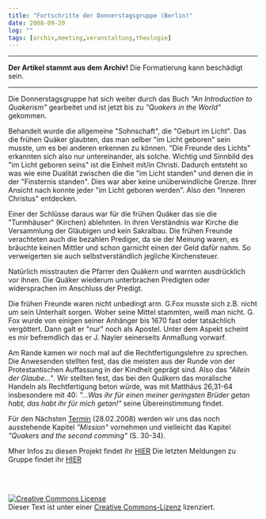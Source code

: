 ```yaml
---
title: "Fortschritte der Donnerstagsgruppe (Berlin)"
date: 2008-09-20
log: ""
tags: [archiv,meeting,veranstaltung,theologie]
---
```

<hr><b>Der Artikel stammt aus dem Archiv!</b> Die Formatierung kann beschädigt sein.<hr>

Die Donnerstagsgruppe hat sich weiter durch das Buch <i>"An Introduction to Quakerism"</i> gearbeitet und ist jetzt bis zu <i>"Quakers in the World"</i> gekommen. 

Behandelt wurde die allgemeine "Sohnschaft", die "Geburt im Licht". Das die frühen Quäker glaubten, das man selber "im Licht geboren" sein musste, um es bei anderen erkennen zu können. "Die Freunde des Lichts" erkannten sich also nur untereinander, als solche. Wichtig und Sinnbild des "im Licht geboren seins" ist die Einheit mit/in Christi. Dadurch entsteht so was wie eine Dualität zwischen die die "im Licht standen" und denen die in der "Finsternis standen". Dies war aber keine unüberwindliche Grenze. Ihrer Ansicht nach konnte jeder "im Licht geboren werden". Also den "Inneren Christus" entdecken.

Einer der Schlüsse daraus war für die frühen Quäker das sie die "Turmhäuser" (Kirchen) ablehnten. In ihren Verständnis war Kirche die Versammlung der Gläubigen und kein Sakralbau. Die frühen Freunde verachteten auch die bezahlen Prediger, da sie der Meinung waren, es bräuchte keinen Mittler und schon garnicht einen der Geld dafür nahm. So verweigerten sie auch selbstverständlich jegliche Kirchensteuer.

Natürlich misstrauten die Pfarrer den Quäkern und warnten ausdrücklich vor ihnen. Die Quäker wiederum unterbrachen Predigten oder widersprachen im Anschluss der Predigt. 

Die frühen Freunde waren nicht unbedingt arm. G.Fox musste sich z.B. nicht um sein Unterhalt sorgen. Woher seine Mittel stammten, weiß man nicht. G. Fox wurde von einigen seiner Anhänger bis 1670 fast oder tatsächlich vergöttert. Dann galt er "nur" noch als Apostel. Unter dem Aspekt scheint es mir befremdlich das er J. Nayler seinerseits Anmaßung vorwarf. 

Am Rande kamen wir noch mal auf die Rechtfertigungslehre zu sprechen. Die Anwesenden stellten fest, das die meisten aus der Runde von der Protestantischen Auffassung in der Kindheit geprägt sind. Also das <i>"Allein der Glaube..."</i>. Wir stellten fest, das bei den Quäkern das moralische Handeln als Rechtfertigung beton würde, was mit Matthäus 26,31-64 insbesondere mit 40: <i>"...Was ihr für einen meiner geringsten Brüder getan habt, das habt ihr für mich getan!"</i> seine Übereinstimmung findet.

Für den Nächsten <a href="http://www.the-independent-friend.de/?q=node/99">Termin</a> (28.02.2008) werden wir uns das noch ausstehende Kapitel <i>"Mission"</i> vornehmen und vielleicht das Kapitel <i>"Quakers and the second comming"</i> (S. 30-34).

Mher Infos zu diesen Projekt findet ihr <a href="http://www.the-independent-friend.de/?q=node/65">HIER</a>
Die letzten Meldungen zu Gruppe findet ihr <a href="http://www.the-independent-friend.de/?q=taxonomy/term/15">HIER</a>

<br><br>

<a rel="license" href="http://creativecommons.org/licenses/by-sa/2.0/de/">
<img alt="Creative Commons License" style="border-width:0" src="http://i.creativecommons.org/l/by-sa/2.0/de/88x31.png" />
</a>
<br />Dieser Text ist unter einer 
<a rel="license" href="http://creativecommons.org/licenses/by-sa/2.0/de/">Creative Commons-Lizenz</a> lizenziert.
